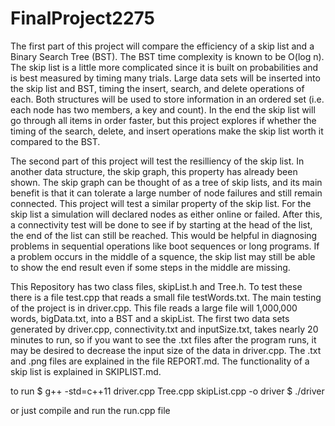 # FinalProject2275
The first part of this project will compare the efficiency of a skip list and a Binary Search
Tree (BST). The BST time complexity is known to be O(log n). The skip list is a little more 
complicated since it is built on probabilities and is best measured by timing many trials.
Large data sets will be inserted into the skip list and BST, timing the insert, search, and
delete operations of each. Both structures will be used to store information in an ordered 
set (i.e. each node has two members, a key and count). In the end the skip list will go through 
all items in order faster, but this project explores if whether the timing of the search,
delete, and insert operations make the skip list worth it compared to the BST.

The second part of this project will test the resilliency of the skip list.  In another data
structure, the skip graph, this property has already been shown.  The skip graph can be thought
of as a tree of skip lists, and its main benefit is that it can tolerate a large number of node
failures and still remain connected.  This project will test a similar property of the skip
list.  For the skip list a simulation will declared nodes as either online or failed.  After this,
a connectivity test will be done to see if by starting at the head of the list, the end of the 
list can still be reached.  This would be helpful in diagnosing problems in sequential operations
like boot sequences or long programs.  If a problem occurs in the middle of a squence, the
skip list may still be able to show the end result even if some steps in the middle are missing.

This Repository has two class files, skipList.h and Tree.h.  To test these there is a file test.cpp
that reads a small file testWords.txt.  The main testing of the project is in driver.cpp.  This
file reads a large file will 1,000,000 words, bigData.txt, into a BST and a skipList.  The first
two data sets generated by driver.cpp, connectivity.txt and inputSize.txt, takes nearly 20 minutes
to run, so if you want to see the .txt files after the program runs, it may be desired to decrease
the input size of the data in driver.cpp.  The .txt and .png files are explained in the file
REPORT.md.  The functionality of a skip list is explained in SKIPLIST.md.

to run
$ g++ -std=c++11 driver.cpp Tree.cpp skipList.cpp -o driver
$ ./driver

or just compile and run the run.cpp file
